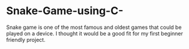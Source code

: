 # Snake-Game-using-C-
Snake game is one of the most famous and oldest games that could be played on a device. I thought it would be a good fit for my first beginner friendly project.
